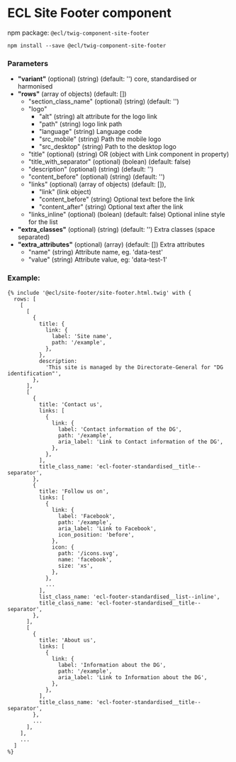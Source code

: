 # ECL Site Footer component

npm package: `@ecl/twig-component-site-footer`

```shell
npm install --save @ecl/twig-component-site-footer
```

### Parameters

- **"variant"** (optional) (string) (default: '') core, standardised or harmonised
- **"rows"** (array of objects) (default: [])
  - "section_class_name" (optional) (string) (default: '')
  - "logo"
    - "alt" (string) alt attribute for the logo link
    - "path" (string) logo link path
    - "language" (string) Language code
    - "src_mobile" (string) Path the mobile logo
    - "src_desktop" (string) Path to the desktop logo
  - "title" (optional) (string) OR (object with Link component in property)
  - "title_with_separator" (optional) (bolean) (default: false)
  - "description" (optional) (string) (default: '')
  - "content_before" (optional) (string) (default: '')
  - "links" (optional) (array of objects) (default: []),
    - "link" (link object)
    - "content_before" (string) Optional text before the link
    - "content_after" (string) Optional text after the link
  - "links_inline" (optional) (bolean) (default: false) Optional inline style for the list
- **"extra_classes"** (optional) (string) (default: '') Extra classes (space separated)
- **"extra_attributes"** (optional) (array) (default: []) Extra attributes
  - "name" (string) Attribute name, eg. 'data-test'
  - "value" (string) Attribute value, eg: 'data-test-1'

### Example:

<!-- prettier-ignore -->
```twig
{% include '@ecl/site-footer/site-footer.html.twig' with {
  rows: [
    [
      [
        {
          title: {
            link: {
              label: 'Site name',
              path: '/example',
            },
          },
          description:
            'This site is managed by the Directorate-General for "DG identification"',
        },
      ],
      [
        {
          title: 'Contact us',
          links: [
            {
              link: {
                label: 'Contact information of the DG',
                path: '/example',
                aria_label: 'Link to Contact information of the DG',
              },
            },
          ],
          title_class_name: 'ecl-footer-standardised__title--separator',
        },
        {
          title: 'Follow us on',
          links: [
            {
              link: {
                label: 'Facebook',
                path: '/example',
                aria_label: 'Link to Facebook',
                icon_position: 'before',
              },
              icon: {
                path: '/icons.svg',
                name: 'facebook',
                size: 'xs',
              },
            },
            ...
          ],
          list_class_name: 'ecl-footer-standardised__list--inline',
          title_class_name: 'ecl-footer-standardised__title--separator',
        },
      ],
      [
        {
          title: 'About us',
          links: [
            {
              link: {
                label: 'Information about the DG',
                path: '/example',
                aria_label: 'Link to Information about the DG',
              },
            },
          ],
          title_class_name: 'ecl-footer-standardised__title--separator',
        },
        ...
      ],
    ],
    ...
  ]
%}
```
